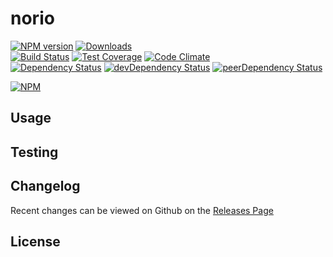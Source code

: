 # norio 
[![NPM version](https://badge.fury.io/js/norio.svg)](http://badge.fury.io/js/norio) [![Downloads](http://img.shields.io/npm/dm/norio.svg)](http://badge.fury.io/js/norio)   
[![Build Status](https://travis-ci.org//norio.svg?branch=master)](https://travis-ci.org//norio) [![Test Coverage](https://codeclimate.com/github//norio/badges/coverage.svg)](https://codeclimate.com/github//norio) [![Code Climate](https://codeclimate.com/github//norio/badges/gpa.svg)](https://codeclimate.com/github//norio)   
[![Dependency Status](https://david-dm.org//norio.svg)](https://david-dm.org//norio) [![devDependency Status](https://david-dm.org//norio/dev-status.svg)](https://david-dm.org//norio#info=devDependencies) [![peerDependency Status](https://david-dm.org//norio/peer-status.svg)](https://david-dm.org//norio#info=peerDependencies)    


> 

[![NPM](https://nodei.co/npm/norio.png?downloads=true&downloadRank=true&stars=true)](https://nodei.co/npm/norio)

## Usage


## Testing


## Changelog

Recent changes can be viewed on Github on the [Releases Page](https://github.com//norio/releases)

## License


